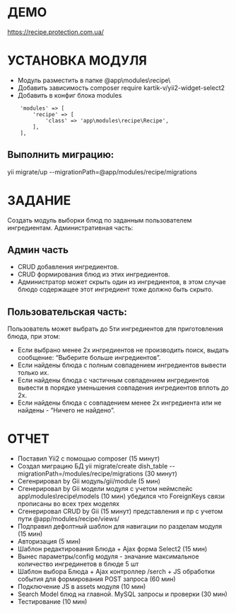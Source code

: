 
# ДЕМО
https://recipe.protection.com.ua/


# УСТАНОВКА МОДУЛЯ

- Модуль разместить в папке @app\modules\recipe\
- Добавить зависимость composer require kartik-v/yii2-widget-select2
- Добавить в конфиг блока modules
```
    'modules' => [
        'recipe' => [
            'class' => 'app\modules\recipe\Recipe',
        ],
    ],
```
## Выполнить миграцию: ##
yii migrate/up --migrationPath=@app/modules/recipe/migrations

# ЗАДАНИЕ
Создать модуль выборки блюд по заданным пользователем ингредиентам. Административная часть:

## Админ часть ##
- CRUD добавления ингредиентов.
- CRUD формирования блюд из этих ингредиентов.
- Администратор может скрыть один из ингредиентов, в этом случае блюдо содержащее этот ингредиент тоже должно быть скрыто.

## Пользовательская часть: ##
Пользователь может выбрать до 5ти ингредиентов для приготовления блюда, при этом:
- Если выбрано менее 2х ингредиентов  не производить поиск, выдать сообщение: “Выберите больше ингредиентов”.
- Если найдены блюда с полным совпадением ингредиентов вывести только их.
- Если найдены блюда с частичным совпадением ингредиентов  вывести в порядке уменьшения совпадения ингредиентов вплоть до 2х.
- Если найдены блюда с совпадением менее 2х ингредиента или не найдены - “Ничего не найдено”.

# ОТЧЕТ

- Поставил Yii2 c помощью composer (15 минут)
- Создал миграцию БД yii migrate/create dish_table --migrationPath=/modules/recipe/migrations (30 минут)
- Сегенрировал by Gii модуль/gii/module (5 мин)
- Сгенерировал by Gii модели модуля с учетом неймспейс app\modules\recipe\models (10 мин)
  убедился что ForeignKeys связи прописаны во всех трех моделях
- Сгенерировал CRUD by Gii (15 минут)
  представления и пр с учетом пути @app/modules/recipe/views/
- Подправил дефолтный шаблон для навигации по разделам модуля (15 мин)
- Авторизация (5 мин)
- Шаблон редактирования Блюда + Ajax форма Select2 (15 мин)
- Вынес параметры/config модуля - значание максимальное количество ингрединетов в блюде 5 шт
- Шаблон выбора Блюда + Ajax контроллер /serch + JS обработки события для формирования POST запроса (60 мин)
- Подключение JS в assets модуля (10 мин)
- Search Model блюд на главной. MySQL запросы и проверки (30 мин)
- Тестирование (10 мин)





